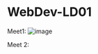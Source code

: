 ﻿# WebDev-LD01
Meet1:
 ![image](https://github.com/user-attachments/assets/491f8495-2cdb-4734-b0f2-027e5a35d568)

Meet 2:
